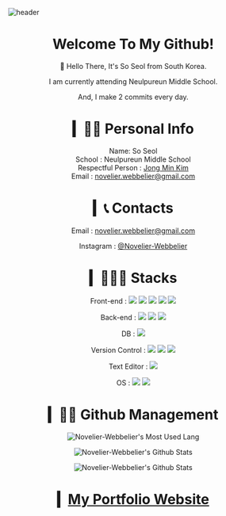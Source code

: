![header](https://capsule-render.vercel.app/api?type=waving&section=footer&color=timeGradient&height=250&text=So%20Seol&fontAlign=65&fontAlignY=70&desc=Novelier%20Webbelier&descSize=25&descAlign=74&descAlignY=85&animation=fadeIn)

<div align="center">

# Welcome To My Github!

👋 Hello There, It's So Seol from South Korea.

I am currently attending Neulpureun Middle School.

And, I make 2 commits every day.

# ▎🙆🏻 Personal Info

  Name: So Seol<br>
  School : Neulpureun Middle School<br>
  Respectful Person : [Jong Min Kim](https://github.com/cmiscm)<br>
  Email : novelier.webbelier@gmail.com<br>

# ▎📞 Contacts

  Email : novelier.webbelier@gmail.com

  Instagram : [@Novelier-Webbelier](https://www.instagram.com/novelier_webbelier/)

# ▎🧑🏻‍💻 Stacks

  <!-- HTML, CSS, JavaScript -->
  Front-end : 
    <span><img src="https://img.shields.io/badge/HTML-e34c26?style=flat&logo=html5&logoColor=white"></span>
    <span><img src="https://img.shields.io/badge/Pug-a2866b?style=flat&logo=Pug&logoColor=white"></span>
    <span><img src="https://img.shields.io/badge/CSS-264de4?style=flat&logo=css3&logoColor=white"></span>
    <span><img src="https://img.shields.io/badge/Scss-C46092?style=flat&logo=Sass&logoColor=white"></span>
    <span><img src="https://img.shields.io/badge/JavaScript-f0db4f?style=flat&logo=JavaScript&logoColor=white"></span>

  Back-end : 
    <!-- Python, Express, NodeJS, Pug -->
    <span><img src="https://img.shields.io/badge/Python-4477ba?style=flat&logo=Python&logoColor=white"></span>
    <span><img src="https://img.shields.io/badge/Express-002663?style=flat&logo=express&logoColor=white"></span>
    <span><img src="https://img.shields.io/badge/NodeJS-3c873a?style=flat&logo=node&logoColor=white"></span>

  DB : 
    <!-- MongoDB -->
    <span><img src="https://img.shields.io/badge/MongoDB-3FA037?style=flat&logo=mongoDB&logoColor=white"></span>

  Version Control :
    <!-- Git, Github -->
    <span><img src="https://img.shields.io/badge/Git-f34f29?style=flat&logo=git&logoColor=white"></span>
    <span><img src="https://img.shields.io/badge/Github-333?style=flat&logo=Github&logoColor=white"></span>
    <span><img src="https://img.shields.io/badge/Source%20Tree-0052cc?style=flat&logo=sourcetree&logoColor=white"></span>

  Text Editor : 
    <!-- Visual Studio Code -->
    <span><img src="https://img.shields.io/badge/Visual%20Studio%20Code-0078d7?style=flat&logo=Visual%20Studio%20Code&logoColor=white"></span>

  OS : 
    <!-- Windows, acOS -->
    <span><img src="https://img.shields.io/badge/Windows-00a1f1?style=flat&logo=Windows&logoColor=white"></span>
    <span><img src="https://img.shields.io/badge/MacOS-000000?style=flat&logo=Apple&logoColor=white"></span>

# ▎💇🏻 Github Management

![Novelier-Webbelier's Most Used Lang](https://github-readme-stats.vercel.app/api/top-langs/?username=Novelier-Webbelier&layout=compact&theme=nightowl&langs_count=10)

![Novelier-Webbelier's Github Stats](https://github-readme-stats.vercel.app/api?username=novelier-webbelier&show_icons=true&theme=nightowl)

![Novelier-Webbelier's Github Stats](https://github-readme-streak-stats.herokuapp.com/?user=Novelier-Webbelier&&theme=nightowl)

# ▎[My Portfolio Website](https://Novelier-Webbelier.github.io)

</div>
